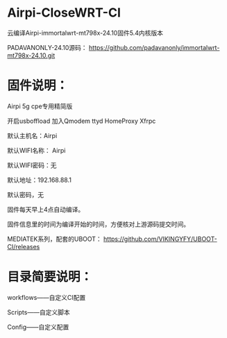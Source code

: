 # Airpi-CloseWRT-CI
云编译Airpi-immortalwrt-mt798x-24.10固件5.4内核版本

PADAVANONLY-24.10源码：
https://github.com/padavanonly/immortalwrt-mt798x-24.10.git


# 固件说明：

Airpi 5g cpe专用精简版

开启usboffload 加入Qmodem ttyd HomeProxy Xfrpc

默认主机名：Airpi

默认WIFI名称： Airpi

默认WIFI密码：无

默认地址：192.168.88.1

默认密码，无

固件每天早上4点自动编译。

固件信息里的时间为编译开始的时间，方便核对上游源码提交时间。

MEDIATEK系列，配套的UBOOT：
https://github.com/VIKINGYFY/UBOOT-CI/releases

# 目录简要说明：

workflows——自定义CI配置

Scripts——自定义脚本

Config——自定义配置
